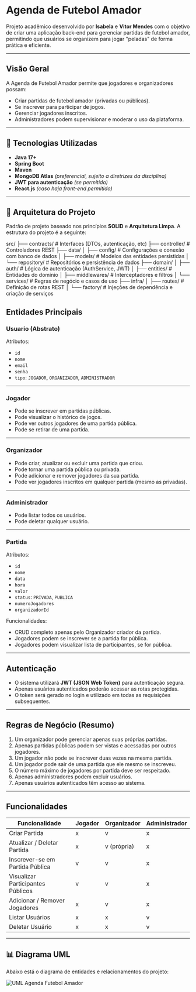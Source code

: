 #  Agenda de Futebol Amador

Projeto acadêmico desenvolvido por **Isabela** e **Vitor Mendes** com o objetivo de criar uma aplicação back-end para gerenciar partidas de futebol amador, permitindo que usuários se organizem para jogar "peladas" de forma prática e eficiente.

---

##  Visão Geral

A Agenda de Futebol Amador permite que jogadores e organizadores possam:

- Criar partidas de futebol amador (privadas ou públicas).
- Se inscrever para participar de jogos.
- Gerenciar jogadores inscritos.
- Administradores podem supervisionar e moderar o uso da plataforma.

---

## 🚀 Tecnologias Utilizadas

- **Java 17+**
- **Spring Boot**
- **Maven**
- **MongoDB Atlas** *(preferencial, sujeito a diretrizes da disciplina)*
- **JWT para autenticação** *(se permitido)*
- **React.js** *(caso haja front-end permitido)*

---

## 🧱 Arquitetura do Projeto

Padrão de projeto baseado nos princípios **SOLID** e **Arquitetura Limpa**. 
A estrutura do projeto é a seguinte:

src/
├── contracts/ # Interfaces (DTOs, autenticação, etc)
├── controller/ # Controladores REST
├── data/
│ ├── config/ # Configurações e conexão com banco de dados
│ ├── models/ # Modelos das entidades persistidas
│ └── repository/ # Repositórios e persistência de dados
├── domain/
│ ├── auth/ # Lógica de autenticação (AuthService, JWT)
│ ├── entities/ # Entidades do domínio
│ ├── middlewares/ # Interceptadores e filtros
│ └── services/ # Regras de negócio e casos de uso
├── infra/
│ ├── routes/ # Definição de rotas REST
│ └── factory/ # Injeções de dependência e criação de serviços


##  Entidades Principais

###  Usuario (Abstrato)

Atributos:
- `id`
- `nome`
- `email`
- `senha`
- `tipo`: `JOGADOR`, `ORGANIZADOR`, `ADMINISTRADOR`

---

### Jogador

- Pode se inscrever em partidas públicas.
- Pode visualizar o histórico de jogos.
- Pode ver outros jogadores de uma partida pública.
- Pode se retirar de uma partida.

---

### Organizador

- Pode criar, atualizar ou excluir uma partida que criou.
- Pode tornar uma partida pública ou privada.
- Pode adicionar e remover jogadores da sua partida.
- Pode ver jogadores inscritos em qualquer partida (mesmo as privadas).

---

### Administrador

- Pode listar todos os usuários.
- Pode deletar qualquer usuário.

---

### Partida

Atributos:
- `id`
- `nome`
- `data`
- `hora`
- `valor`
- `status`: `PRIVADA`, `PUBLICA`
- `numeroJogadores`
- `organizadorId`

Funcionalidades:
- CRUD completo apenas pelo Organizador criador da partida.
- Jogadores podem se inscrever se a partida for pública.
- Jogadores podem visualizar lista de participantes, se for pública.

---

## Autenticação

- O sistema utilizará **JWT (JSON Web Token)** para autenticação segura.
- Apenas usuários autenticados poderão acessar as rotas protegidas.
- O token será gerado no login e utilizado em todas as requisições subsequentes.

---

## Regras de Negócio (Resumo)

1. Um organizador pode gerenciar apenas suas próprias partidas.
2. Apenas partidas públicas podem ser vistas e acessadas por outros jogadores.
3. Um jogador não pode se inscrever duas vezes na mesma partida.
4. Um jogador pode sair de uma partida que ele mesmo se inscreveu.
5. O número máximo de jogadores por partida deve ser respeitado.
6. Apenas administradores podem excluir usuários.
7. Apenas usuários autenticados têm acesso ao sistema.

---

## Funcionalidades

| Funcionalidade                     | Jogador | Organizador | Administrador |
|-----------------------------------|---------|-------------|----------------|
| Criar Partida                     | x      | v          | x             |
| Atualizar / Deletar Partida      | x      | v (própria) | x             |
| Inscrever-se em Partida Pública  | v      | v          | x             |
| Visualizar Participantes Públicos| v      | v          | x             |
| Adicionar / Remover Jogadores    | x      | v          | x             |
| Listar Usuários                  | x      | x          | v             |
| Deletar Usuário                  | x      | x          | v             |

---

## 📊 Diagrama UML

Abaixo está o diagrama de entidades e relacionamentos do projeto:

![UML Agenda Futebol Amador](./UML_AgendaFutebolAmador.png)


